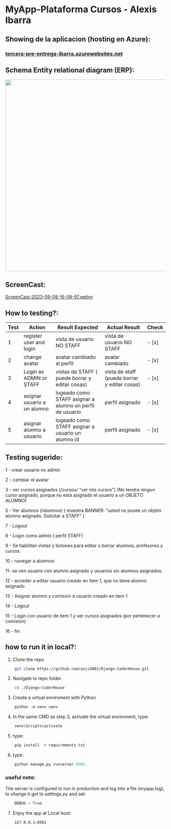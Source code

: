 # MyApp-Plataforma Cursos - Alexis Ibarra


## Showing de la aplicacion (hosting en Azure): 
### <a href="https://app-aburrida.azurewebsites.net/" style="text-align: center;">tercera-pre-entrega-ibarra.azurewebsites.net</a>


## Schema Entity relational diagram (ERP): 

<img src="https://stacticmedia.blob.core.windows.net/static/MyApp/ERP.svg"  style="height: 600px; width:1000px;"/>

## ScreenCast: 

[ScreenCast-2023-09-08-16-09-97.webm](https://github.com/axisSN01/Django-CoderHouse/assets/50971046/d0c4554b-a48f-43bc-8a0b-bcf2f4123413)


## How to testing?: 
| Test | Action                   | Result Expected                                          | Actual Result                                | Check |
|------|--------------------------|----------------------------------------------------------|----------------------------------------------|-------|
| 1    | register user and login  | vista de usuario NO STAFF                                | vista de usuario NO STAFF                    | - [x] |
| 2    | change avatar            | avatar cambiado al perfil                                | avatar cambiado                              | - [x] |
| 3    | Login as ADMIN or STAFF  | vistas de STAFF ( puede borrar y editar cosas)           | vista de staff (puede borrar y editar cosas) | - [x] |
| 4    | asignar usuario a un alumno | logeado como STAFF asignar a alumno un perfil de usuario | perfil asignado                              | - [x] |
| 5    | asignar alumno a usuario  | logeado como STAFF asignar a usuario un alumno id | perfil asignado                              | - [x] |


## Testing sugerido: 

1 - crear usuario no admin 

2 - cambiar el avatar 

3 - ver cursos asignados (/cursos/ "ver mis cursos") (No tendra ningun curso asignado, porque no esta asignado el usuario a un OBJETO ALUMNO)

5 - Ver alumnos (/alumnos) ( muestra BANNER:  "usted no posee un objeto alumno asignado. Solicitar a STAFF" )

7 - Logout 

8 - Login como admin ( perfil STAFF) 

9 - Se habilitan vistas y botones para editar o borrar alumnos, profesores y cursos. 

10 - navegar a alumnos

11- se ven usuario con alumno asignado y usuarios sin alumnos asignados. 

12 - acceder a editar usuario creado en item 1, que no tiene alumno asignado

13 - Asignar alumno y comision a usuario creado en item 1

14 - Logout 

15 - Login con usuario de item 1 y ver cursos asignados (por pertenecer a comision)

16 - fin




## how to run it in local?:

1. Clone the repo
```sh
    git clone https://github.com/axisSN01/Django-CoderHouse.git
``` 
2. Navigate to repo folder
```sh
    cd ./Django-CoderHouse

```

3. Create a virtual enviroment with Python 
```py
    python -m venv venv

```

4. In the same CMD as step 3, activate the virtual enviroment, type:
```sh
    venv\Scripts\activate
```

5. type:  
```py
    pip install -r requirements.txt
```
6. type: 
```py
    python manage.py runserver 8501
```

###  useful note: 
The server is configured to run in production and log into a file (myapp.log), to change it got to settings.py and set:
```py
    DEBUG = True

```

7. Enjoy the app at Local host: 
```sh 
    127.0.0.1:8501
```


